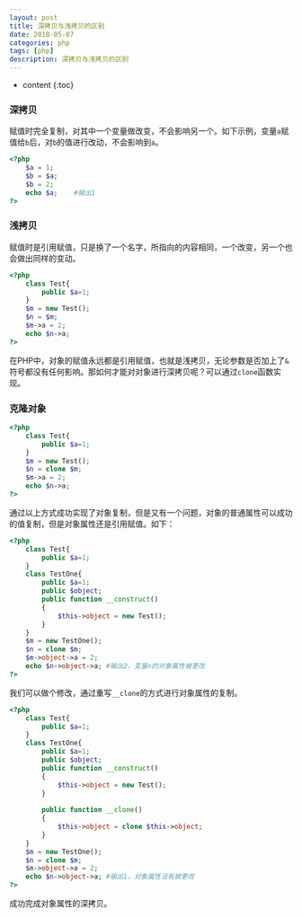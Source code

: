 ```yaml
---
layout: post
title: 深拷贝与浅拷贝的区别
date: 2018-05-07
categories: php
tags: [php]
description: 深拷贝与浅拷贝的区别
---
```


* content
{:toc}

### 深拷贝
赋值时完全复制，对其中一个变量做改变，不会影响另一个。如下示例，变量`a`赋值给`b`后，对`b`的值进行改动，不会影响到`a`。

```php
<?php
	$a = 1;
	$b = $a;
	$b = 2;
	echo $a;    #输出1
?>
```

### 浅拷贝
赋值时是引用赋值，只是换了一个名字，所指向的内容相同，一个改变，另一个也会做出同样的变动。

```php
<?php
    class Test{
        public $a=1;
    }
    $m = new Test();
    $n = $m;
    $m->a = 2;
    echo $n->a;
?>
```

在PHP中，对象的赋值永远都是引用赋值，也就是浅拷贝，无论参数是否加上了`&`符号都没有任何影响。那如何才能对对象进行深拷贝呢？可以通过`clone`函数实现。

### 克隆对象
```php
<?php
    class Test{
        public $a=1;
    }
    $m = new Test();
    $n = clone $m;
    $m->a = 2;
    echo $n->a;
?>
```
通过以上方式成功实现了对象复制，但是又有一个问题，对象的普通属性可以成功的值复制，但是对象属性还是引用赋值。如下：
```php
<?php
    class Test{
        public $a=1;
    }
    class TestOne{
        public $a=1;
        public $object;
        public function __construct()
        {
            $this->object = new Test();
        }
    }
    $m = new TestOne();
    $n = clone $m;
    $m->object->a = 2;
    echo $n->object->a; #输出2，变量n的对象属性被更改
?>
```
我们可以做个修改，通过重写`__clone`的方式进行对象属性的复制。
```php
<?php
    class Test{
        public $a=1;
    }
    class TestOne{
        public $a=1;
        public $object;
        public function __construct()
        {
            $this->object = new Test();
        }
        
        public function __clone()
        {
            $this->object = clone $this->object;
        }
    }
    $m = new TestOne();
    $n = clone $m;
    $m->object->a = 2;
    echo $n->object->a; #输出1，对象属性没有被更改
?>
```
成功完成对象属性的深拷贝。

